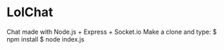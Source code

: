 LolChat
=======

Chat made with Node.js + Express + Socket.io
Make a clone and type:
$ npm install
$ node index.js
